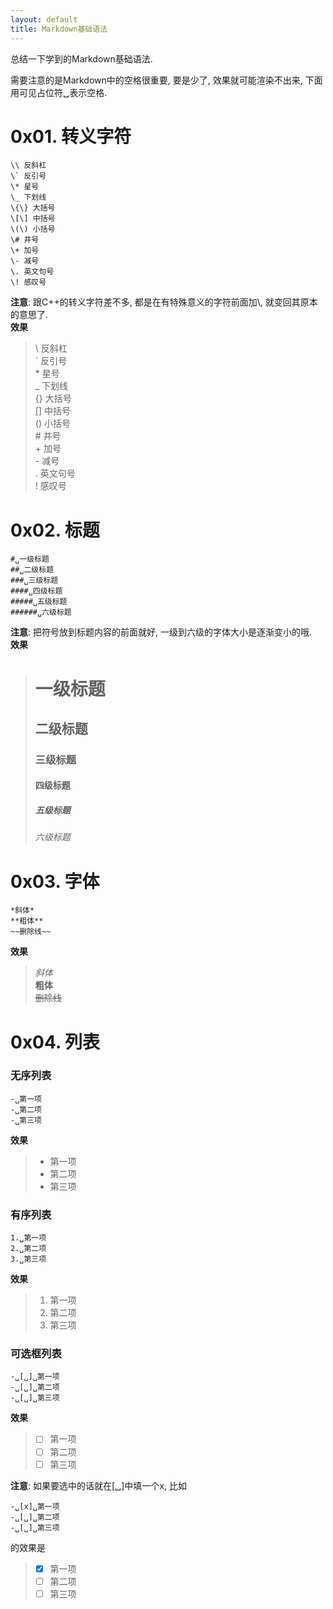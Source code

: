 ```yaml
---
layout: default
title: Markdown基础语法
---
```


总结一下学到的Markdown基础语法.  

需要注意的是Markdown中的空格很重要, 要是少了, 效果就可能渲染不出来, 下面用可见占位符␣表示空格.  
# 0x01. 转义字符
```
\\ 反斜杠
\` 反引号
\* 星号
\_ 下划线
\{\} 大括号
\[\] 中括号
\(\) 小括号
\# 井号
\+ 加号
\- 减号
\. 英文句号
\! 感叹号
```
**注意**: 跟C++的转义字符差不多, 都是在有特殊意义的字符前面加\\, 就变回其原本的意思了.    
**效果**  
> \\ 反斜杠  
> \` 反引号  
> \* 星号  
> \_ 下划线  
> \{\} 大括号  
> \[\] 中括号  
> \(\) 小括号  
> \# 井号  
> \+ 加号  
> \- 减号  
> \. 英文句号  
> \! 感叹号  

# 0x02. 标题
```
#␣一级标题
##␣二级标题
###␣三级标题
####␣四级标题
#####␣五级标题
######␣六级标题
```
**注意**: 把符号放到标题内容的前面就好, 一级到六级的字体大小是逐渐变小的哦.  
**效果**  
> # 一级标题
> ## 二级标题  
> ### 三级标题  
> #### 四级标题  
> ##### 五级标题  
> ###### 六级标题  

# 0x03. 字体
```
*斜体*
**粗体**
~~删除线~~
```
**效果**    
> *斜体*  
> **粗体**  
> ~~删除线~~  

# 0x04. 列表
### 无序列表
```
-␣第一项
-␣第二项
-␣第三项
```
**效果**    
> - 第一项
> - 第二项
> - 第三项

### 有序列表
```
1.␣第一项
2.␣第二项
3.␣第三项
```
**效果**    
> 1. 第一项
> 2. 第二项
> 3. 第三项

### 可选框列表
```
-␣[␣]␣第一项
-␣[␣]␣第二项
-␣[␣]␣第三项
```
**效果**    
> - [ ] 第一项
> - [ ] 第二项
> - [ ] 第三项  

**注意**: 如果要选中的话就在\[␣\]中填一个x, 比如
```
-␣[x]␣第一项
-␣[␣]␣第二项
-␣[␣]␣第三项
```
的效果是  
> - [x] 第一项
> - [ ] 第二项
> - [ ] 第三项




